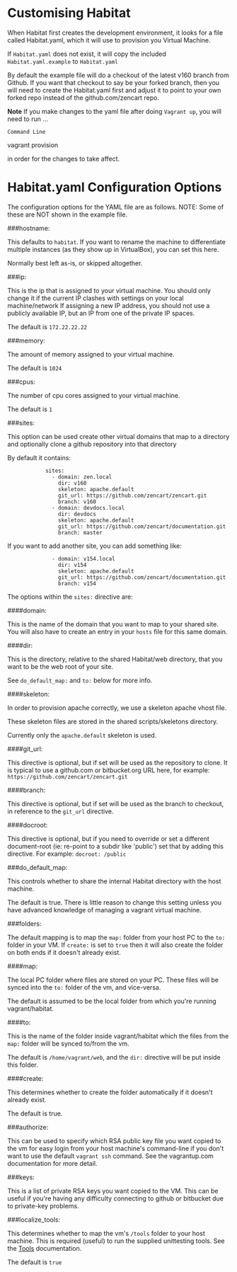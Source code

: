 Customising Habitat
===========

When Habitat first creates the development environment, it looks for a file called Habitat.yaml, which it will use to provision you Virtual Machine.

If `Habitat.yaml` does not exist, it will copy the included `Habitat.yaml.example` to `Habitat.yaml`

By default the example file will do a checkout of the latest v160 branch from Github. If you want that checkout to say be your forked branch, then you will need to create the Habitat.yaml first and adjust it to point to your own forked repo instead of the github.com/zencart repo.

**Note** If you make changes to the yaml file after doing `Vagrant up`, you will need to run ...
>
`Command Line`  
>
vagrant provision

in order for the changes to take affect.


Habitat.yaml Configuration Options
==================================

The configuration options for the YAML file are as follows. NOTE: Some of these are NOT shown in the example file.

###hostname:

This defaults to `habitat`. If you want to rename the machine to differentiate multiple instances (as they show up in VirtualBox), you can set this here.

Normally best left as-is, or skipped altogether.

###ip:

This is the ip that is assigned to your virtual machine. You should only change it if the current IP clashes with settings on your local machine/network
If assigning a new IP address, you should not use a publicly available IP, but an IP from one of the private IP spaces.

The default is `172.22.22.22`

###memory:

The amount of memory assigned to your virtual machine.

The default is `1024`

###cpus:

The number of cpu cores assigned to your virtual machine.

The default is `1`


###sites:

This option can be used create other virtual domains that map to a directory and optionally clone a github repository into that directory

By default it contains:

                sites:
                  - domain: zen.local
                    dir: v160
                    skeleton: apache.default
                    git_url: https://github.com/zencart/zencart.git
                    branch: v160
                  - domain: devdocs.local
                    dir: devdocs
                    skeleton: apache.default
                    git_url: https://github.com/zencart/documentation.git
                    branch: master
              

If you want to add another site, you can add something like:

                  - domain: v154.local
                    dir: v154
                    skeleton: apache.default
                    git_url: https://github.com/zencart/documentation.git
                    branch: v154
            

The options within the `sites:` directive are:

####domain:

This is the name of the domain that you want to map to your shared site. You will also have to create an entry in your `hosts` file for this same domain.

####dir:

This is the directory, relative to the shared Habitat/web directory, that you want to be the web root of your site.

See `do_default_map:` and `to:` below for more info.

####skeleton:

In order to provision apache correctly, we use a skeleton apache vhost file.

These skeleton files are stored in the shared scripts/skeletons directory.

Currently only the `apache.default` skeleton is used.

####git_url:

This directive is optional, but if set will be used as the repository to clone. It is typical to use a github.com or bitbucket.org URL here, for example: `https://github.com/zencart/zencart.git`

####branch:

This directive is optional, but if set will be used as the branch to checkout, in reference to the `git_url` directive.

####docroot:

This directive is optional, but if you need to override or set a different document-root (ie: re-point to a subdir like 'public') set that by adding this directive. For example: `docroot: /public`

###do_default\_map:

This controls whether to share the internal Habitat directory with the host machine.

The default is true. There is little reason to change this setting unless you have advanced knowledge of managing a vagrant virtual machine.

###folders:

The default mapping is to map the `map:` folder from your host PC to the `to:` folder in your VM. If `create:` is set to `true` then it will also create the folder on both ends if it doesn't already exist.

####map:

The local PC folder where files are stored on your PC. These files will be synced into the `to:` folder of the vm, and vice-versa.

The default is assumed to be the local folder from which you're running vagrant/habitat.

####to:

This is the name of the folder inside vagrant/habitat which the files from the `map:` folder will be synced to/from the vm.

The default is `/home/vagrant/web`, and the `dir:` directive will be put inside this folder.

####create:

This determines whether to create the folder automatically if it doesn't already exist.  

The default is true.


###authorize:

This can be used to specify which RSA public key file you want copied to the vm for easy login from your host machine's command-line if you don't want to use the default `vagrant ssh` command. See the vagrantup.com documentation for more detail.

###keys:

This is a list of private RSA keys you want copied to the VM. This can be useful if you're having any difficulty connecting to github or bitbucket due to private-key problems. 

###localize_tools:

This determines whether to map the vm's `/tools` folder to your host machine. This is required (useful) to run the supplied unittesting tools. See the [Tools](dev-tools.md) documentation.

The default is `true`


